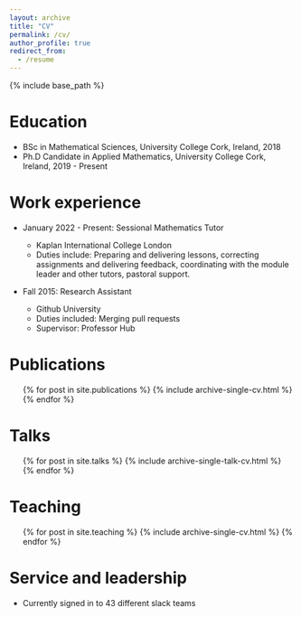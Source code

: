 ```yaml
---
layout: archive
title: "CV"
permalink: /cv/
author_profile: true
redirect_from:
  - /resume
---
```


{% include base_path %}

Education
======
* BSc in Mathematical Sciences, University College Cork, Ireland, 2018
* Ph.D Candidate in Applied Mathematics, University College Cork, Ireland, 2019 - Present

Work experience
======
* January 2022 - Present: Sessional Mathematics Tutor
  * Kaplan International College London
  * Duties include: Preparing and delivering lessons, correcting assignments and delivering feedback, coordinating with the module leader and other tutors, pastoral support.

* Fall 2015: Research Assistant
  * Github University
  * Duties included: Merging pull requests
  * Supervisor: Professor Hub

<!---Skills
======
* Skill 1
* Skill 2
  * Sub-skill 2.1
  * Sub-skill 2.2
  * Sub-skill 2.3
* Skill 3
-->

Publications
======
  <ul>{% for post in site.publications %}
    {% include archive-single-cv.html %}
  {% endfor %}</ul>

Talks
======
  <ul>{% for post in site.talks %}
    {% include archive-single-talk-cv.html %}
  {% endfor %}</ul>

Teaching
======
  <ul>{% for post in site.teaching %}
    {% include archive-single-cv.html %}
  {% endfor %}</ul>

Service and leadership
======
* Currently signed in to 43 different slack teams
